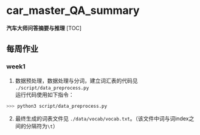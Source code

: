 # car_master_QA_summary
**汽车大师问答摘要与推理**
[TOC]
## 每周作业
### week1
1. 数据预处理，数据处理与分词，建立词汇表的代码见 `./script/data_preprocess.py`<br>
运行代码使用如下指令：
```bash
>>> python3 script/data_preprocess.py
```
2. 最终生成的词表文件见 `./data/vocab/vocab.txt`。（该文件中词与词index之间的分隔符为`\t`）

